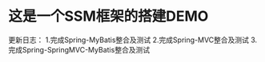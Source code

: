 # 这是一个SSM框架的搭建DEMO

更新日志：
1.完成Spring-MyBatis整合及测试
2.完成Spring-MVC整合及测试
3.完成Spring-SpringMVC-MyBatis整合及测试